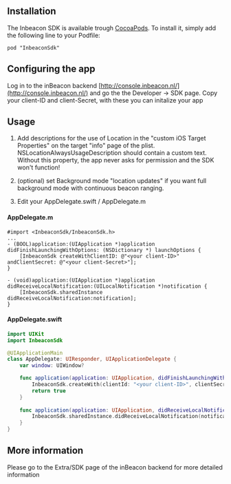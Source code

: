 ## Installation

The Inbeacon SDK is available trough [CocoaPods](http://cocoapods.org). To install
it, simply add the following line to your Podfile:

```
pod "InbeaconSdk"
```

## Configuring the app

Log in to the inBeacon backend [http://console.inbeacon.nl/](http://console.inbeacon.nl/) and go the the Developer -> SDK page.
Copy your client-ID and client-Secret, with these you can initalize your app


## Usage

1. Add descriptions for the use of Location in the "custom iOS Target Properties" on the target "info" page of the plist. NSLocationAlwaysUsageDescription should contain a custom text. Without this property, the app never asks for permission and the SDK won't function!

2. (optional) set Background mode "location updates" if you want full background mode with continuous beacon ranging. 

3. Edit your AppDelegate.swift / AppDelegate.m

#### AppDelegate.m

```objc
#import <InbeaconSdk/InbeaconSdk.h>
...
- (BOOL)application:(UIApplication *)application didFinishLaunchingWithOptions: (NSDictionary *) launchOptions {
    [InbeaconSdk createWithClientID: @"<your client-ID>" andClientSecret: @"<your client-Secret>"]; 
}

- (void)application:(UIApplication *)application didReceiveLocalNotification:(UILocalNotification *)notification {
    [InbeaconSdk.sharedInstance didReceiveLocalNotification:notification];
}
```

#### AppDelegate.swift
```swift
import UIKit
import InbeaconSdk

@UIApplicationMain
class AppDelegate: UIResponder, UIApplicationDelegate {
    var window: UIWindow?

    func application(application: UIApplication, didFinishLaunchingWithOptions launchOptions: [NSObject: AnyObject]?) -> Bool {
        InbeaconSdk.createWith(clientId: "<your client-ID>", clientSecret:  "<your client-Secret")
        return true
    }
    
    func application(application: UIApplication, didReceiveLocalNotification notification: UILocalNotification) {
        InbeaconSdk.sharedInstance.didReceiveLocalNotification(notification)
    }
}
```

## More information
Please go to the Extra/SDK page of the inBeacon backend for more detailed information


